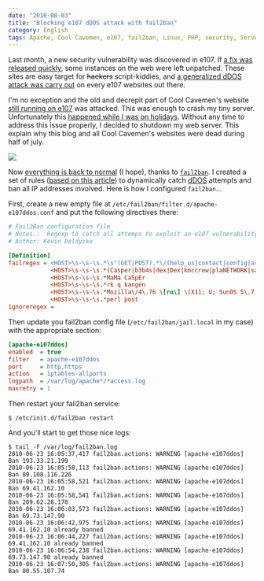 ```yaml
---
date: "2010-08-03"
title: "Blocking e107 dDOS attack with fail2ban"
category: English
tags: Apache, Cool Cavemen, e107, fail2ban, Linux, PHP, security, Server, Web, Regular expression
---
```


Last month, a new security vulnerability was discovered in e107. If [a fix was
released quickly](https://e107.org/comment.php?comment.news.867), some instances
on the web were left unpatched. These sites are easy target for
<strike>hackers</strike> script-kiddies, and [a generalized dDOS attack was
carry out](https://e107.org/comment.php?comment.news.868) on every e107 websites
out there.

I'm no exception and the old and decrepit part of Cool Cavemen's website [still
running on
e107](https://web.archive.org/web/20110418072200/https://coolcavemen.com/e107_plugins/forum/forum_viewforum.php?3)
was attacked. This was enough to crash my tiny server. Unfortunately this
[happened while I was on
holidays](https://twitter.com/kdeldycke/status/17728248113). Without any time to
address this issue properly, I decided to shutdown my web server. This explain
why this blog and all Cool Cavemen's websites were dead during half of july.

![]({attach}munin-fail2ban-jails-weekly-stats.png)

Now [everything is back to
normal](https://twitter.com/kdeldycke/status/19250530728) (I hope), thanks to
[`fail2ban`](https://www.fail2ban.org). I created a set of rules ([based on this
article](https://eromang.zataz.com/2010/07/13/byroenet-casper-bot-search-e107-rce-scanner/))
to dynamically catch
[dDOS](https://en.wikipedia.org/wiki/Denial-of-service_attack) attempts and ban
all IP addresses involved. Here is how I configured `fail2ban`...

First, create a new empty file at `/etc/fail2ban/filter.d/apache-e107ddos.conf`
and put the following directives there:

```ini
# Fail2Ban configuration file
# Notes.:  Regexp to catch all attemps to exploit an e107 vulnerability.
# Author: Kevin Deldycke

[Definition]
failregex = <HOST>\s-\s-\s.*\s"(GET|POST).*\/(help_us|contact|config|avd_start|\*)\.php
            <HOST>\s-\s-\s.*(Casper|b3b4s|dex|Dex|kmccrew|plaNETWORK|sasqia|sledink|indocom) Bot Search
            <HOST>\s-\s-\s.*MaMa CaSpEr
            <HOST>\s-\s-\s.*rk q kangen
            <HOST>\s-\s-\s.*Mozilla\/4\.76 \[ru\] \(X11; U; SunOS 5\.7 sun4u\)
            <HOST>\s-\s-\s.*perl post
ignoreregex =
```

Then update you fail2ban config file (`/etc/fail2ban/jail.local` in my case)
with the appropriate section:

```ini
[apache-e107ddos]
enabled  = true
filter   = apache-e107ddos
port     = http,https
action   = iptables-allports
logpath  = /var/log/apache*/*access.log
maxretry = 1
```

Then restart your fail2ban service:

```shell-session
$ /etc/init.d/fail2ban restart
```

And you'll start to get those nice logs:

```shell-session
$ tail -F /var/log/fail2ban.log
2010-06-23 16:05:37,417 fail2ban.actions: WARNING [apache-e107ddos] Ban 193.33.21.199
2010-06-23 16:05:58,113 fail2ban.actions: WARNING [apache-e107ddos] Ban 89.108.116.226
2010-06-23 16:05:58,521 fail2ban.actions: WARNING [apache-e107ddos] Ban 69.41.162.10
2010-06-23 16:05:58,541 fail2ban.actions: WARNING [apache-e107ddos] Ban 209.62.28.178
2010-06-23 16:06:03,573 fail2ban.actions: WARNING [apache-e107ddos] Ban 69.73.147.90
2010-06-23 16:06:42,975 fail2ban.actions: WARNING [apache-e107ddos] 69.41.162.10 already banned
2010-06-23 16:06:44,227 fail2ban.actions: WARNING [apache-e107ddos] 69.41.162.10 already banned
2010-06-23 16:06:54,238 fail2ban.actions: WARNING [apache-e107ddos] 69.73.147.90 already banned
2010-06-23 16:07:50,305 fail2ban.actions: WARNING [apache-e107ddos] Ban 80.55.107.74
```

